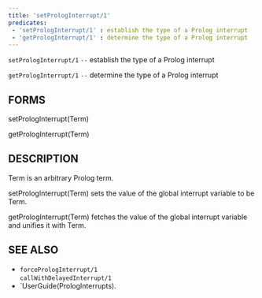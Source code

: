 ```yaml
---
title: 'setPrologInterrupt/1'
predicates:
 - 'setPrologInterrupt/1' : establish the type of a Prolog interrupt
 - 'getPrologInterrupt/1' : determine the type of a Prolog interrupt
---
```

`setPrologInterrupt/1` `--` establish the type of a Prolog interrupt

`getPrologInterrupt/1` `--` determine the type of a Prolog interrupt


## FORMS

setPrologInterrupt(Term)

getPrologInterrupt(Term)


## DESCRIPTION

Term is an arbitrary Prolog term.

setPrologInterrupt(Term) sets the value of the global interrupt variable to be Term.

getPrologInterrupt(Term) fetches the value of the global interrupt variable and unifies it with Term.


## SEE ALSO

- `forcePrologInterrupt/1`  
`callWithDelayedInterrupt/1`
- `UserGuide(PrologInterrupts).

